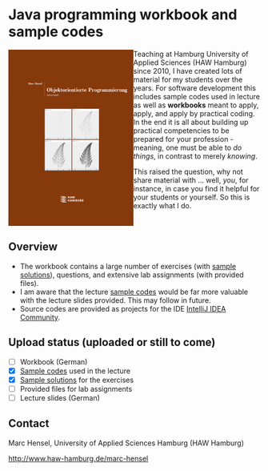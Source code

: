 # Java programming workbook and sample codes
<img src="./assets/images/Cover.png" width="250" align=left>

Teaching at Hamburg University of Applied Sciences (HAW Hamburg) since 2010, I have created lots of material for my students over the years. For software development this includes sample codes used in lecture as well as __workbooks__ meant to apply, apply, and apply by practical coding. In the end it is all about building up practical competencies to be prepared for your profession - meaning, one must be able to _do things_, in contrast to merely _knowing_.<p>

This raised the question, why not share material with ... well, _you_, for instance, in case you find it helpful for your students or yourself. So this is exactly what I do.
<br clear=all>

## Overview
- The workbook contains a large number of exercises (with [sample solutions](src/workbook)), questions, and extensive lab assignments (with provided files).
- I am aware that the lecture [sample codes](src/lecture) would be far more valuable with the lecture slides provided. This may follow in future.
- Source codes are provided as projects for the IDE [IntelliJ IDEA Community](https://www.jetbrains.com/idea/).

## Upload status (uploaded or still to come)
- [ ] Workbook (German)
- [X] [Sample codes](src/lecture) used in the lecture
- [X] [Sample solutions](src/workbook) for the exercises
- [ ] Provided files for lab assignments
- [ ] Lecture slides (German)

## Contact
Marc Hensel, University of Applied Sciences Hamburg (HAW Hamburg)

http://www.haw-hamburg.de/marc-hensel
